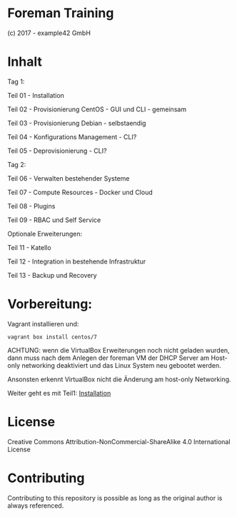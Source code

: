 # Foreman Training
(c) 2017 - example42 GmbH

# Inhalt

Tag 1:

Teil 01 - Installation

Teil 02 - Provisionierung CentOS - GUI und CLI - gemeinsam

Teil 03 - Provisionierung Debian - selbstaendig

Teil 04 - Konfigurations Management - CLI?

Teil 05 - Deprovisionierung - CLI?

Tag 2:

Teil 06 - Verwalten bestehender Systeme

Teil 07 - Compute Resources - Docker und Cloud

Teil 08 - Plugins

Teil 09 - RBAC und Self Service

Optionale Erweiterungen:

Teil 11 - Katello

Teil 12 - Integration in bestehende Infrastruktur

Teil 13 - Backup und Recovery

# Vorbereitung:

Vagrant installieren und:

    vagrant box install centos/7

ACHTUNG: wenn die VirtualBox Erweiterungen noch nicht geladen wurden, dann muss nach dem Anlegen der foreman VM der DHCP Server am Host-only networking deaktiviert und das Linux System neu gebootet werden.

Ansonsten erkennt VirtualBox nicht die Änderung am host-only Networking.

Weiter geht es mit Teil1: [Installation](01_installation)

# License
Creative Commons Attribution-NonCommercial-ShareAlike 4.0 International License

# Contributing
Contributing to this repository is possible as long as the original author is always referenced.


